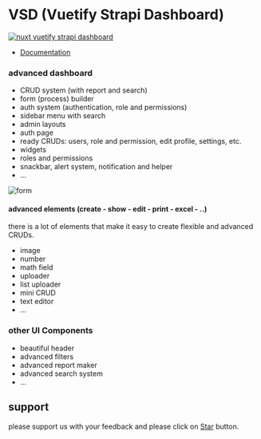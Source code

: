 
# VSD (Vuetify Strapi Dashboard)

[![nuxt vuetify strapi dashboard](http://vsd.savyjs.com/banner.png)](https://vsd.savyjs.com)

- [Documentation](http://vsd.savyjs.com)

### advanced dashboard 
- CRUD system (with report and search)
- form (process) builder
- auth system (authentication, role and permissions)
- sidebar menu with search
- admin layouts
- auth page
- ready CRUDs: users, role and permission, edit profile, settings, etc.
- widgets
- roles and permissions
- snackbar, alert system, notification and helper 
- ...

![form](https://vsd.savyjs.com/content/group-2.png)

#### advanced elements (create - show - edit - print - excel - ..)
there is a lot of elements that make it easy to create flexible and advanced CRUDs.
- image
- number
- math field 
- uploader
- list uploader 
- mini CRUD 
- text editor
- ...

### other UI Components
- beautiful header
- advanced filters
- advanced report maker
- advanced search system
- ...

## support 
please support us with your feedback and please click on [Star](https://github.com/savyjs/vuetify-strapi-dashboard) button.
